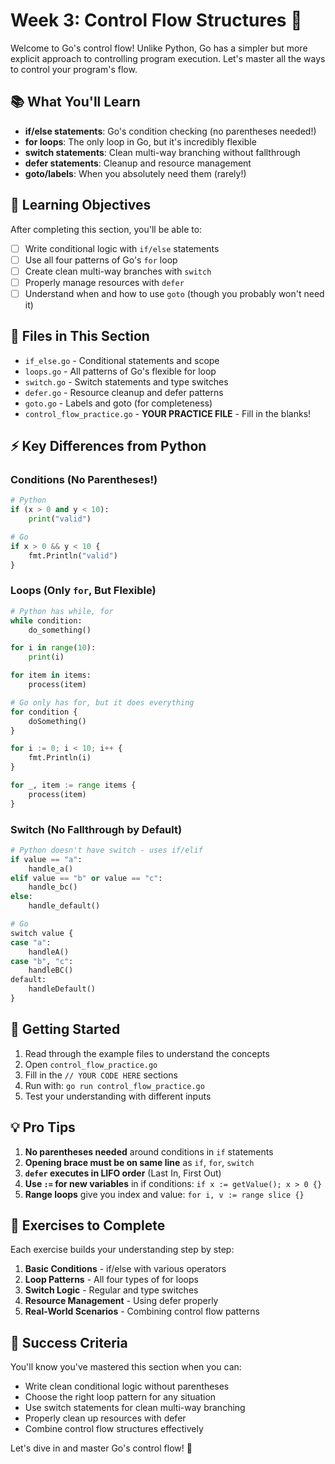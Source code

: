 # Week 3: Control Flow Structures 🔄

Welcome to Go's control flow! Unlike Python, Go has a simpler but more explicit approach to controlling program execution. Let's master all the ways to control your program's flow.

## 📚 What You'll Learn

- **if/else statements**: Go's condition checking (no parentheses needed!)
- **for loops**: The only loop in Go, but it's incredibly flexible
- **switch statements**: Clean multi-way branching without fallthrough
- **defer statements**: Cleanup and resource management
- **goto/labels**: When you absolutely need them (rarely!)

## 🎯 Learning Objectives

After completing this section, you'll be able to:
- [ ] Write conditional logic with `if/else` statements
- [ ] Use all four patterns of Go's `for` loop
- [ ] Create clean multi-way branches with `switch`
- [ ] Properly manage resources with `defer`
- [ ] Understand when and how to use `goto` (though you probably won't need it)

## 📁 Files in This Section

- `if_else.go` - Conditional statements and scope
- `loops.go` - All patterns of Go's flexible for loop
- `switch.go` - Switch statements and type switches
- `defer.go` - Resource cleanup and defer patterns
- `goto.go` - Labels and goto (for completeness)
- `control_flow_practice.go` - **YOUR PRACTICE FILE** - Fill in the blanks!

## ⚡ Key Differences from Python

### Conditions (No Parentheses!)
```python
# Python
if (x > 0 and y < 10):
    print("valid")

# Go
if x > 0 && y < 10 {
    fmt.Println("valid")
}
```

### Loops (Only `for`, But Flexible)
```python
# Python has while, for
while condition:
    do_something()

for i in range(10):
    print(i)

for item in items:
    process(item)

# Go only has for, but it does everything
for condition {
    doSomething()
}

for i := 0; i < 10; i++ {
    fmt.Println(i)
}

for _, item := range items {
    process(item)
}
```

### Switch (No Fallthrough by Default)
```python
# Python doesn't have switch - uses if/elif
if value == "a":
    handle_a()
elif value == "b" or value == "c":
    handle_bc()
else:
    handle_default()

# Go
switch value {
case "a":
    handleA()
case "b", "c":
    handleBC()
default:
    handleDefault()
}
```

## 🚀 Getting Started

1. Read through the example files to understand the concepts
2. Open `control_flow_practice.go`
3. Fill in the `// YOUR CODE HERE` sections
4. Run with: `go run control_flow_practice.go`
5. Test your understanding with different inputs

## 💡 Pro Tips

1. **No parentheses needed** around conditions in `if` statements
2. **Opening brace must be on same line** as `if`, `for`, `switch`
3. **`defer` executes in LIFO order** (Last In, First Out)
4. **Use `:=` for new variables** in if conditions: `if x := getValue(); x > 0 {}`
5. **Range loops** give you index and value: `for i, v := range slice {}`

## 🧪 Exercises to Complete

Each exercise builds your understanding step by step:

1. **Basic Conditions** - if/else with various operators
2. **Loop Patterns** - All four types of for loops
3. **Switch Logic** - Regular and type switches
4. **Resource Management** - Using defer properly
5. **Real-World Scenarios** - Combining control flow patterns

## 🎯 Success Criteria

You'll know you've mastered this section when you can:
- Write clean conditional logic without parentheses
- Choose the right loop pattern for any situation
- Use switch statements for clean multi-way branching
- Properly clean up resources with defer
- Combine control flow structures effectively

Let's dive in and master Go's control flow! 🐹 